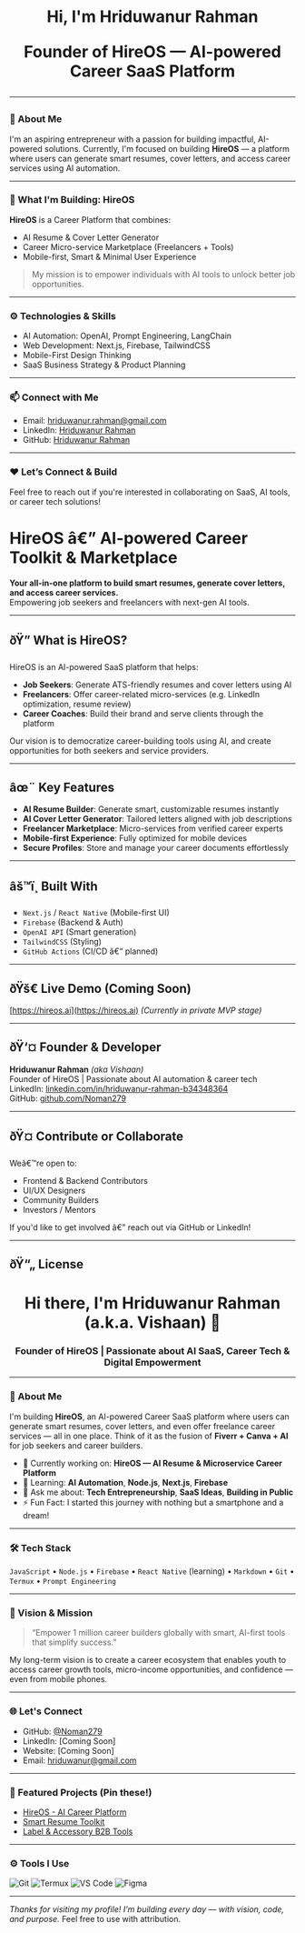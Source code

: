<h1 align="center">Hi, I'm Hriduwanur Rahman 
<p align="center">
Founder of <b>HireOS</b> — AI-powered Career SaaS Platform
</p>

---

### 🚀 About Me
I'm an aspiring entrepreneur with a passion for building impactful, AI-powered solutions. Currently, I'm focused on building **HireOS** — a platform where users can generate smart resumes, cover letters, and access career services using AI automation.

---

### 🧠 What I'm Building: HireOS
**HireOS** is a Career Platform that combines:
- AI Resume & Cover Letter Generator  
- Career Micro-service Marketplace (Freelancers + Tools)  
- Mobile-first, Smart & Minimal User Experience

> My mission is to empower individuals with AI tools to unlock better job opportunities.

---

### ⚙️ Technologies & Skills
- AI Automation: OpenAI, Prompt Engineering, LangChain  
- Web Development: Next.js, Firebase, TailwindCSS  
- Mobile-First Design Thinking  
- SaaS Business Strategy & Product Planning

---

### 📫 Connect with Me
- Email: hriduwanur.rahman@gmail.com  
- LinkedIn: [Hriduwanur Rahman](https://www.linkedin.com/in/hriduwanur-rahman-b34348364)  
- GitHub: [Hriduwanur Rahman](https://github.com/Noman279)

---

### ❤️ Let’s Connect & Build
Feel free to reach out if you're interested in collaborating on SaaS, AI tools, or career tech solutions!

# HireOS â€” AI-powered Career Toolkit & Marketplace

**Your all-in-one platform to build smart resumes, generate cover letters, and access career services.**  
Empowering job seekers and freelancers with next-gen AI tools.

---

## ðŸ” What is HireOS?

HireOS is an AI-powered SaaS platform that helps:

- **Job Seekers**: Generate ATS-friendly resumes and cover letters using AI  
- **Freelancers**: Offer career-related micro-services (e.g. LinkedIn optimization, resume review)  
- **Career Coaches**: Build their brand and serve clients through the platform  

Our vision is to democratize career-building tools using AI, and create opportunities for both seekers and service providers.

---

## âœ¨ Key Features

- **AI Resume Builder**: Generate smart, customizable resumes instantly  
- **AI Cover Letter Generator**: Tailored letters aligned with job descriptions  
- **Freelancer Marketplace**: Micro-services from verified career experts  
- **Mobile-first Experience**: Fully optimized for mobile devices  
- **Secure Profiles**: Store and manage your career documents effortlessly  

---

## âš™ï¸ Built With

- `Next.js` / `React Native` (Mobile-first UI)  
- `Firebase` (Backend & Auth)  
- `OpenAI API` (Smart generation)  
- `TailwindCSS` (Styling)  
- `GitHub Actions` (CI/CD â€“ planned)  

---

## ðŸš€ Live Demo (Coming Soon)

[https://hireos.ai](https://hireos.ai) *(Currently in private MVP stage)*

---

## ðŸ‘¤ Founder & Developer

**Hriduwanur Rahman** *(aka Vishaan)*  
Founder of HireOS | Passionate about AI automation & career tech  
LinkedIn: [linkedin.com/in/hriduwanur-rahman-b34348364](https://www.linkedin.com/in/hriduwanur-rahman-b34348364)  
GitHub: [github.com/Noman279](https://github.com/Noman279)

---

## ðŸ¤ Contribute or Collaborate

Weâ€™re open to:

- Frontend & Backend Contributors  
- UI/UX Designers  
- Community Builders  
- Investors / Mentors  

If you'd like to get involved â€” reach out via GitHub or LinkedIn!

---

## ðŸ“„ License
<h1 align="center">Hi there, I'm Hriduwanur Rahman (a.k.a. Vishaan) 👋</h1>
<h3 align="center">Founder of HireOS | Passionate about AI SaaS, Career Tech & Digital Empowerment</h3>

---

### 🚀 About Me
I'm building **HireOS**, an AI-powered Career SaaS platform where users can generate smart resumes, cover letters, and even offer freelance career services — all in one place. Think of it as the fusion of **Fiverr + Canva + AI** for job seekers and career builders.

- 🔭 Currently working on: **HireOS — AI Resume & Microservice Career Platform**
- 🌱 Learning: **AI Automation**, **Node.js**, **Next.js**, **Firebase**
- 💬 Ask me about: **Tech Entrepreneurship**, **SaaS Ideas**, **Building in Public**
- ⚡ Fun Fact: I started this journey with nothing but a smartphone and a dream!

---

### 🛠 Tech Stack
`JavaScript` • `Node.js` • `Firebase` • `React Native` (learning) • `Markdown` • `Git` • `Termux` • `Prompt Engineering`

---

### 🧠 Vision & Mission

> “Empower 1 million career builders globally with smart, AI-first tools that simplify success.”

My long-term vision is to create a career ecosystem that enables youth to access career growth tools, micro-income opportunities, and confidence — even from mobile phones.

---

### 🌐 Let's Connect

- GitHub: [@Noman279](https://github.com/Noman279)
- LinkedIn: [Coming Soon]
- Website: [Coming Soon]
- Email: hriduwanur@gmail.com

---

### 📌 Featured Projects (Pin these!)
- [HireOS - AI Career Platform](https://github.com/Noman279/HireOS)
- [Smart Resume Toolkit](#)
- [Label & Accessory B2B Tools](#)

---

### ⚙️ Tools I Use
![Git](https://img.shields.io/badge/-Git-F05032?logo=git&logoColor=white&style=for-the-badge)
![Termux](https://img.shields.io/badge/-Termux-000000?logo=android&logoColor=white&style=for-the-badge)
![VS Code](https://img.shields.io/badge/-VSCode-007ACC?logo=visual-studio-code&logoColor=white&style=for-the-badge)
![Figma](https://img.shields.io/badge/-Figma-F24E1E?logo=figma&logoColor=white&style=for-the-badge)

---

*Thanks for visiting my profile! I'm building every day — with vision, code, and purpose.*
Feel free to use with attribution.
